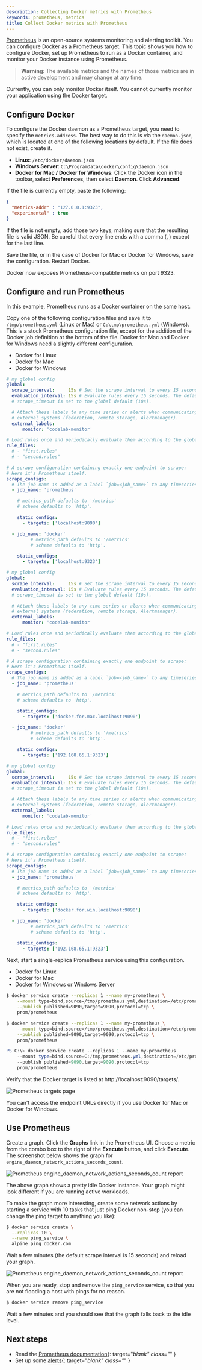 ```yaml
---
description: Collecting Docker metrics with Prometheus
keywords: prometheus, metrics
title: Collect Docker metrics with Prometheus
---
```


[Prometheus](https://prometheus.io/) is an open-source systems monitoring and
alerting toolkit. You can configure Docker as a Prometheus target. This topic
shows you how to configure Docker, set up Prometheus to run as a Docker
container, and monitor your Docker instance using Prometheus.

> **Warning**: The available metrics and the names of those metrics are in
> active development and may change at any time.

Currently, you can only monitor Docker itself. You cannot currently monitor your
application using the Docker target.

## Configure Docker

To configure the Docker daemon as a Prometheus target, you need to specify the
`metrics-address`. The best way to do this is via the `daemon.json`, which is
located at one of the following locations by default. If the file does not
exist, create it.

- **Linux**: `/etc/docker/daemon.json`
- **Windows Server**: `C:\ProgramData\docker\config\daemon.json`
- **Docker for Mac / Docker for Windows**: Click the Docker icon in the toolbar,
  select **Preferences**, then select **Daemon**. Click **Advanced**.

If the file is currently empty, paste the following:

```json
{
  "metrics-addr" : "127.0.0.1:9323",
  "experimental" : true
}
```

If the file is not empty, add those two keys, making sure that the resulting
file is valid JSON. Be careful that every line ends with a comma (`,`) except
for the last line.

Save the file, or in the case of Docker for Mac or Docker for Windows, save the
configuration. Restart Docker.

Docker now exposes Prometheus-compatible metrics on port 9323.

## Configure and run Prometheus

In this example, Prometheus runs as a Docker container on the same host.

Copy one of the following configuration files and save it to
`/tmp/prometheus.yml` (Linux or Mac) or `C:\tmp\prometheus.yml` (Windows). This
is a stock Prometheus configuration file, except for the addition of the Docker
job definition at the bottom of the file. Docker for Mac and Docker for Windows
need a slightly different configuration.

<ul class="nav nav-tabs">
<li class="active"><a data-toggle="tab" data-target="#linux-config" data-group="linux">Docker for Linux</a></li>
<li><a data-toggle="tab" data-target="#mac-config" data-group="mac">Docker for Mac</a></li>
<li><a data-toggle="tab" data-target="#win-config" data-group="win">Docker for Windows</a></li>
</ul>

<div class="tab-content">
<div id="linux-config" class="tab-pane fade in active" markdown="1">

```yml
# my global config
global:
  scrape_interval:     15s # Set the scrape interval to every 15 seconds. Default is every 1 minute.
  evaluation_interval: 15s # Evaluate rules every 15 seconds. The default is every 1 minute.
  # scrape_timeout is set to the global default (10s).

  # Attach these labels to any time series or alerts when communicating with
  # external systems (federation, remote storage, Alertmanager).
  external_labels:
      monitor: 'codelab-monitor'

# Load rules once and periodically evaluate them according to the global 'evaluation_interval'.
rule_files:
  # - "first.rules"
  # - "second.rules"

# A scrape configuration containing exactly one endpoint to scrape:
# Here it's Prometheus itself.
scrape_configs:
  # The job name is added as a label `job=<job_name>` to any timeseries scraped from this config.
  - job_name: 'prometheus'

    # metrics_path defaults to '/metrics'
    # scheme defaults to 'http'.

    static_configs:
      - targets: ['localhost:9090']

  - job_name: 'docker'
         # metrics_path defaults to '/metrics'
         # scheme defaults to 'http'.

    static_configs:
      - targets: ['localhost:9323']
```

</div><!-- linux -->
<div id="mac-config" class="tab-pane fade" markdown="1">

```yml
# my global config
global:
  scrape_interval:     15s # Set the scrape interval to every 15 seconds. Default is every 1 minute.
  evaluation_interval: 15s # Evaluate rules every 15 seconds. The default is every 1 minute.
  # scrape_timeout is set to the global default (10s).

  # Attach these labels to any time series or alerts when communicating with
  # external systems (federation, remote storage, Alertmanager).
  external_labels:
      monitor: 'codelab-monitor'

# Load rules once and periodically evaluate them according to the global 'evaluation_interval'.
rule_files:
  # - "first.rules"
  # - "second.rules"

# A scrape configuration containing exactly one endpoint to scrape:
# Here it's Prometheus itself.
scrape_configs:
  # The job name is added as a label `job=<job_name>` to any timeseries scraped from this config.
  - job_name: 'prometheus'

    # metrics_path defaults to '/metrics'
    # scheme defaults to 'http'.

    static_configs:
      - targets: ['docker.for.mac.localhost:9090']

  - job_name: 'docker'
         # metrics_path defaults to '/metrics'
         # scheme defaults to 'http'.

    static_configs:
      - targets: ['192.168.65.1:9323']
```

</div><!-- mac -->
<div id="win-config" class="tab-pane fade" markdown="1">

```yml
# my global config
global:
  scrape_interval:     15s # Set the scrape interval to every 15 seconds. Default is every 1 minute.
  evaluation_interval: 15s # Evaluate rules every 15 seconds. The default is every 1 minute.
  # scrape_timeout is set to the global default (10s).

  # Attach these labels to any time series or alerts when communicating with
  # external systems (federation, remote storage, Alertmanager).
  external_labels:
      monitor: 'codelab-monitor'

# Load rules once and periodically evaluate them according to the global 'evaluation_interval'.
rule_files:
  # - "first.rules"
  # - "second.rules"

# A scrape configuration containing exactly one endpoint to scrape:
# Here it's Prometheus itself.
scrape_configs:
  # The job name is added as a label `job=<job_name>` to any timeseries scraped from this config.
  - job_name: 'prometheus'

    # metrics_path defaults to '/metrics'
    # scheme defaults to 'http'.

    static_configs:
      - targets: ['docker.for.win.localhost:9090']

  - job_name: 'docker'
         # metrics_path defaults to '/metrics'
         # scheme defaults to 'http'.

    static_configs:
      - targets: ['192.168.65.1:9323']
```

</div><!-- windows -->
</div><!-- tabs -->


Next, start a single-replica Prometheus service using this configuration.

<ul class="nav nav-tabs">
<li class="active"><a data-toggle="tab" data-target="#linux-run" data-group="linux">Docker for Linux</a></li>
<li class="active"><a data-toggle="tab" data-target="#mac-run" data-group="mac">Docker for Mac</a></li>
<li><a data-toggle="tab" data-target="#win-run" data-group="win">Docker for Windows or Windows Server</a></li>
</ul>

<div class="tab-content">

<div id="linux-run" class="tab-pane fade in active" markdown="1">

```bash
$ docker service create --replicas 1 --name my-prometheus \
    --mount type=bind,source=/tmp/prometheus.yml,destination=/etc/prometheus/prometheus.yml \
    --publish published=9090,target=9090,protocol=tcp \
    prom/prometheus
```

</div><!-- linux -->
<div id="mac-run" class="tab-pane fade in active" markdown="1">

```bash
$ docker service create --replicas 1 --name my-prometheus \
    --mount type=bind,source=/tmp/prometheus.yml,destination=/etc/prometheus/prometheus.yml \
    --publish published=9090,target=9090,protocol=tcp \
    prom/prometheus
```

</div><!-- mac -->
<div id="win-run" class="tab-pane fade" markdown="1">

```powershell
PS C:\> docker service create --replicas 1 --name my-prometheus
    --mount type=bind,source=C:/tmp/prometheus.yml,destination=/etc/prometheus/prometheus.yml
    --publish published=9090,target=9090,protocol=tcp
    prom/prometheus
```

</div><!-- windows -->
</div><!-- tabs -->

Verify that the Docker target is listed at http://localhost:9090/targets/.

![Prometheus targets page](images/prometheus-targets.png)

You can't access the endpoint URLs directly if you use Docker
for Mac or Docker for Windows.

## Use Prometheus

Create a graph. Click the **Graphs** link in the Prometheus UI. Choose a metric
from the combo box to the right of the **Execute** button, and click
**Execute**. The screenshot below shows the graph for
`engine_daemon_network_actions_seconds_count`.

![Prometheus engine_daemon_network_actions_seconds_count report](images/prometheus-graph_idle.png)

The above graph shows a pretty idle Docker instance. Your graph might look
different if you are running active workloads.

To make the graph more interesting, create some network actions by starting
a service with 10 tasks that just ping Docker non-stop (you can change the
ping target to anything you like):

```bash
$ docker service create \
  --replicas 10 \
  --name ping_service \
  alpine ping docker.com
```

Wait a few minutes (the default scrape interval is 15 seconds) and reload
your graph.

![Prometheus engine_daemon_network_actions_seconds_count report](images/prometheus-graph_load.png)

When you are ready, stop and remove the `ping_service` service, so that you
are not flooding a host with pings for no reason.

```bash
$ docker service remove ping_service
```

Wait a few minutes and you should see that the graph falls back to the idle
level.


## Next steps

- Read the [Prometheus documentation](https://prometheus.io/docs/introduction/overview/){: target="_blank" class="_" }
- Set up some [alerts](https://prometheus.io/docs/alerting/overview/){: target="_blank" class="_" }
